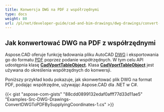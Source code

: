 ```yaml
---
title: Konwersja DWG na PDF z współrzędnymi
type: docs
weight: 80
url: /pl/net/developer-guide/cad-and-bim-drawings/dwg-drawings/convert-dwg-to-dwf-with-coordinatesconvert-dwg-to-pdf-with-coordinates/
---
```



## **Jak konwertować DWG na PDF z współrzędnymi**

Aspose.CAD oferuje funkcję ładowania pliku AutoCAD [DWG](https://docs.fileformat.com/cad/dwg/) i eksportowania go do formatu [PDF](https://docs.fileformat.com/pdf/) poprzez podanie współrzędnych. W tym celu API udostępnia klasę [**CadVportTableObject**](https://reference.aspose.com/cad/net/aspose.cad.fileformats.cad.cadtables/cadvporttableobject). Klasa [**CadVportTableObject**](https://reference.aspose.com/cad/net/aspose.cad.fileformats.cad.cadtables/cadvporttableobject) jest używana do określenia współrzędnych do konwersji.

Poniższy przykład kodu pokazuje, jak skonwertować plik DWG na format PDF, podając współrzędne, używając Aspose.CAD dla .NET w C#.

{{< gist "aspose-com-gists" "88cdd0899132edaf0afff77d33d11ae5" "Examples-Src-DWG-Drawings-ConvertDWGToPDFBySupplyingCoordinates-1.cs" >}}
